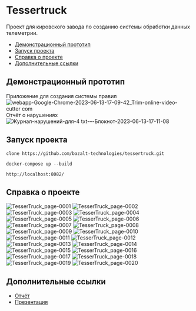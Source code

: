 # Tessertruck
Проект для кировского завода по созданию системы обработки данных телеметрии.

- [Демонстрационный прототип](#title1)   
- [Запуск проекта](#title2)
- [Справка о проекте](#title3)
- [Дополнительные ссылки](#title4)

## <a name="title1">Демонстрационный прототип</a>

Приложение для создания системы правил   
![webapp-Google-Chrome-2023-06-13-17-09-42_Trim-_online-video-cutter com_](https://github.com/bazalt-technologies/tessertruck/assets/75137969/c8513b35-257f-4c41-8910-8248eca89aa3)
Отчёт о нарушениях   
![Журнал-нарушений-для-_4_ txt-–-Блокнот-2023-06-13-17-11-08](https://github.com/bazalt-technologies/tessertruck/assets/75137969/189a5aa3-9a1f-4098-b2be-d25e3da384d4)

## <a name="title2">Запуск проекта</a> 

   
```
clone https://github.com/bazalt-technologies/tessertruck.git
```
   
```
docker-compose up --build
```
   
```
http://localhost:8082/
```



## <a name="title3">Справка о проекте</a>


![TesserTruck_page-0001](https://github.com/bazalt-technologies/tessertruck/assets/75137969/64cc85f8-f66f-4cf3-97ab-a9a19006ca4b)
![TesserTruck_page-0002](https://github.com/bazalt-technologies/tessertruck/assets/75137969/a4f7c7c1-b872-4650-9dc7-9219847216be)
![TesserTruck_page-0003](https://github.com/bazalt-technologies/tessertruck/assets/75137969/7a40f9cc-c547-4d0a-9370-bf7d1da931ac)
![TesserTruck_page-0004](https://github.com/bazalt-technologies/tessertruck/assets/75137969/3e2848f1-1777-4c0a-ba8e-033daa659c7e)
![TesserTruck_page-0005](https://github.com/bazalt-technologies/tessertruck/assets/75137969/209f3c00-b19a-4f19-85c3-746d60a5f107)
![TesserTruck_page-0006](https://github.com/bazalt-technologies/tessertruck/assets/75137969/4b50a146-7867-4c11-9c24-9e376a3903ec)
![TesserTruck_page-0007](https://github.com/bazalt-technologies/tessertruck/assets/75137969/d7417c37-cb5e-4a45-bc43-63ee8be302a6)
![TesserTruck_page-0008](https://github.com/bazalt-technologies/tessertruck/assets/75137969/e5efbc59-0c4f-4dbe-8957-f31c262f39d5)
![TesserTruck_page-0009](https://github.com/bazalt-technologies/tessertruck/assets/75137969/7cfa32c7-a7dd-4af9-b3a0-7530bc96e624)
![TesserTruck_page-0010](https://github.com/bazalt-technologies/tessertruck/assets/75137969/bd28f4e5-9db3-4ee0-8657-d94a34917004)
![TesserTruck_page-0011](https://github.com/bazalt-technologies/tessertruck/assets/75137969/fd88235d-c54b-4ab2-b3d9-2b89ab40301b)
![TesserTruck_page-0012](https://github.com/bazalt-technologies/tessertruck/assets/75137969/da39a504-3f33-4ca5-9e7e-1abe78480556)
![TesserTruck_page-0013](https://github.com/bazalt-technologies/tessertruck/assets/75137969/2e8780ba-9b04-4126-914f-c597f00d2917)
![TesserTruck_page-0014](https://github.com/bazalt-technologies/tessertruck/assets/75137969/63a62925-45ba-4f42-9a7b-3b82e29129f2)
![TesserTruck_page-0015](https://github.com/bazalt-technologies/tessertruck/assets/75137969/13b95d1a-33c1-4f5f-b933-03e65962b37b)
![TesserTruck_page-0016](https://github.com/bazalt-technologies/tessertruck/assets/75137969/5dc0e0dd-2578-4220-8662-c90eaffa6507)
![TesserTruck_page-0017](https://github.com/bazalt-technologies/tessertruck/assets/75137969/31098b7e-ce65-41be-abc8-e0a55d13974d)
![TesserTruck_page-0018](https://github.com/bazalt-technologies/tessertruck/assets/75137969/3a645384-210e-45da-b7e0-dadac07cffbe)
![TesserTruck_page-0019](https://github.com/bazalt-technologies/tessertruck/assets/75137969/cedccd2f-10fb-49c1-a49b-9291528534fc)
![TesserTruck_page-0020](https://github.com/bazalt-technologies/tessertruck/assets/75137969/8828c5d5-cc5b-42f2-af1a-31cfe87d44cc)

## <a name="title4">Дополнительные ссылки</a> 

- [Отчёт](https://docs.google.com/document/d/1Zg-x-VWZsDX5UDL1qZaOOPW_e9q6ZuPMALxwfVID_wA/edit)   
- [Презентация](https://docs.google.com/presentation/d/1qybiNKk9_nCn_uj0tzwQ_CnD-I1RoW03Vw4-dHgcxqA/edit?usp=sharing)

